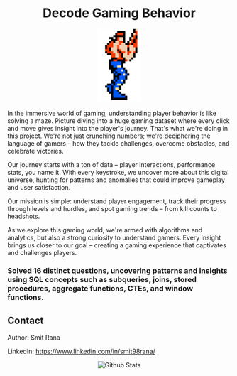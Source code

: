 <h1 align="center"> Decode Gaming Behavior </h1>

<p align="center">
        <img src="https://github.com/gentallman/Decode_Gaming_Behavior/blob/c6b9636b348def9af275f1586f64b7e5de9f00ef/player.gif" width=100>
</p>


In the immersive world of gaming, understanding player behavior is like solving a maze. Picture diving into a huge gaming dataset where every click and move gives insight into the player's journey. That's what we're doing in this project. We're not just crunching numbers; we're deciphering the language of gamers – how they tackle challenges, overcome obstacles, and celebrate victories.

Our journey starts with a ton of data – player interactions, performance stats, you name it. With every keystroke, we uncover more about this digital universe, hunting for patterns and anomalies that could improve gameplay and user satisfaction.

Our mission is simple: understand player engagement, track their progress through levels and hurdles, and spot gaming trends – from kill counts to headshots.

As we explore this gaming world, we're armed with algorithms and analytics, but also a strong curiosity to understand gamers. Every insight brings us closer to our goal – creating a gaming experience that captivates and challenges players.

### Solved 16 distinct questions, uncovering patterns and insights using SQL concepts such as subqueries, joins, stored procedures, aggregate functions, CTEs, and window functions.


## Contact

Author: Smit Rana

LinkedIn: https://www.linkedin.com/in/smit98rana/

<p align="center">
        <img src="https://raw.githubusercontent.com/mayhemantt/mayhemantt/Update/svg/Bottom.svg" alt="Github Stats" />
</p>
